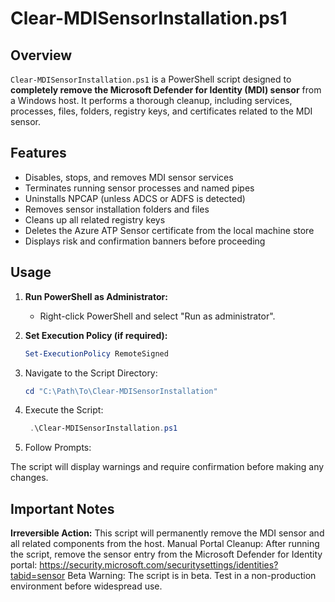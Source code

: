 # Clear-MDISensorInstallation.ps1

## Overview

`Clear-MDISensorInstallation.ps1` is a PowerShell script designed to **completely remove the Microsoft Defender for Identity (MDI) sensor** from a Windows host. It performs a thorough cleanup, including services, processes, files, folders, registry keys, and certificates related to the MDI sensor.

## Features

- Disables, stops, and removes MDI sensor services
- Terminates running sensor processes and named pipes
- Uninstalls NPCAP (unless ADCS or ADFS is detected)
- Removes sensor installation folders and files
- Cleans up all related registry keys
- Deletes the Azure ATP Sensor certificate from the local machine store
- Displays risk and confirmation banners before proceeding

## Usage

1. **Run PowerShell as Administrator:**
   - Right-click PowerShell and select "Run as administrator".

2. **Set Execution Policy (if required):**
   ```powershell
   Set-ExecutionPolicy RemoteSigned
3. Navigate to the Script Directory:
    ```powershell
   cd "C:\Path\To\Clear-MDISensorInstallation"
4. Execute the Script:
   ```powershell
    .\Clear-MDISensorInstallation.ps1
5. Follow Prompts:

The script will display warnings and require confirmation before making any changes.

## Important Notes
**Irreversible Action:** This script will permanently remove the MDI sensor and all related components from the host.
Manual Portal Cleanup: After running the script, remove the sensor entry from the Microsoft Defender for Identity portal:
https://security.microsoft.com/securitysettings/identities?tabid=sensor
Beta Warning: The script is in beta. Test in a non-production environment before widespread use.